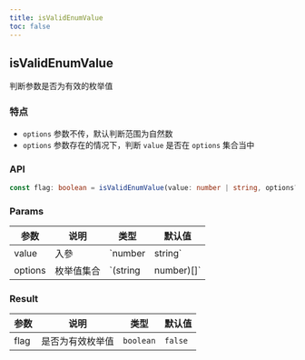 ```yaml
---
title: isValidEnumValue
toc: false
---
```


## isValidEnumValue

判断参数是否为有效的枚举值

<code src="./demo.tsx"></code>

### 特点

- `options` 参数不传，默认判断范围为自然数
- `options` 参数存在的情况下，判断 `value` 是否在 `options` 集合当中

### API

```typescript
const flag: boolean = isValidEnumValue(value: number | string, options?: (string | number)[]);
```

### Params

| 参数    | 说明       | 类型     | 默认值     |
| ------- | ---------- | -------- | ---------- |
| value   | 入參       | `number  | string`    | - |
| options | 枚举值集合 | `(string | number)[]` | - |


### Result

| 参数 | 说明             | 类型      | 默认值  |
| ---- | ---------------- | --------- | ------- |
| flag | 是否为有效枚举值 | `boolean` | `false` |
